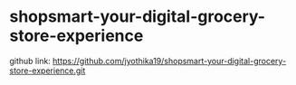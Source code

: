 # shopsmart-your-digital-grocery-store-experience

github link: https://github.com/jyothika19/shopsmart-your-digital-grocery-store-experience.git
